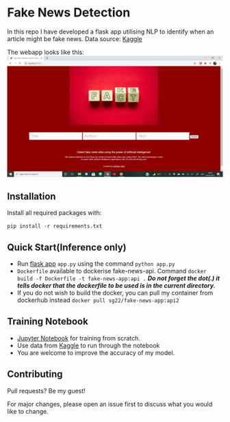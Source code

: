 # Fake News Detection

In this repo I have developed a flask app utilising NLP to identify when an article might be fake news. Data source: [Kaggle](https://www.kaggle.com/c/fake-news/overview)

The webapp looks like this: ![Flask Api](/App/flask.png)


## Installation

Install all required packages with:

```
pip install -r requirements.txt
```

## Quick Start(Inference only)
- Run [flask app](/App/) `app.py` using the command `python app.py`
- `Dockerfile` available to dockerise fake-news-api. Command `docker build -f Dockerfile -t fake-news-app:api .` _**Do not forget the dot(.) it tells docker that the dockerfile to be used is in the current directory.**_
- If you do not wish to build the docker, you can pull my container from dockerhub instead `docker pull sg22/fake-news-app:api2`

## Training Notebook
- [Jupyter Notebook](/fakenews_AI.ipynb) for training from scratch.
- Use data from [Kaggle](https://www.kaggle.com/c/fake-news/overview) to run through the notebook
- You are welcome to improve the accuracy of my model.


## Contributing
Pull requests? Be my guest!

For major changes, please open an issue first to discuss what you would like to change.

